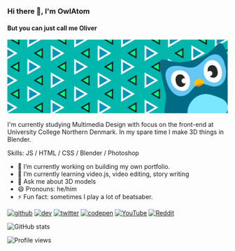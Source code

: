 ### Hi there 👋, I'm OwlAtom
#### But you can just call me Oliver
![todo: make banner image](banner.png)

I'm currently studying Multimedia Design with focus on the front-end at University College Northern Denmark. In my spare time I make 3D things in Blender.

Skills: JS / HTML / CSS / Blender / Photoshop

- 🔭 I’m currently working on building my own portfolio. 
- 🌱 I’m currently learning video.js, video editing, story writing 
- 💬 Ask me about 3D models 
- 😄 Pronouns: he/him 
- ⚡ Fun fact: sometimes I play a lot of beatsaber. 


[<img src='https://cdn.jsdelivr.net/npm/simple-icons@3.0.1/icons/github.svg' alt='github' height='40'>](https://github.com/Owlatom)  [<img src='https://cdn.jsdelivr.net/npm/simple-icons@3.0.1/icons/dev-dot-to.svg' alt='dev' height='40'>](https://dev.to/OwlAtom)  [<img src='https://cdn.jsdelivr.net/npm/simple-icons@3.0.1/icons/twitter.svg' alt='twitter' height='40'>](https://twitter.com/Owlatom)  [<img src='https://cdn.jsdelivr.net/npm/simple-icons@3.0.1/icons/codepen.svg' alt='codepen' height='40'>](https://codepen.io/OwlAtom)  [<img src='https://cdn.jsdelivr.net/npm/simple-icons@3.0.1/icons/youtube.svg' alt='YouTube' height='40'>](https://www.youtube.com/channel/UCMq9tBOMrJeTsJcjtfsG0MQ)  [<img src='https://cdn.jsdelivr.net/npm/simple-icons@3.0.1/icons/reddit.svg' alt='Reddit' height='40'>](https://www.reddit.com/user/Owlatom)  

![GitHub stats](https://github-readme-stats.vercel.app/api?username=Owlatom&show_icons=true)  

![Profile views](https://gpvc.arturio.dev/Owlatom)  
